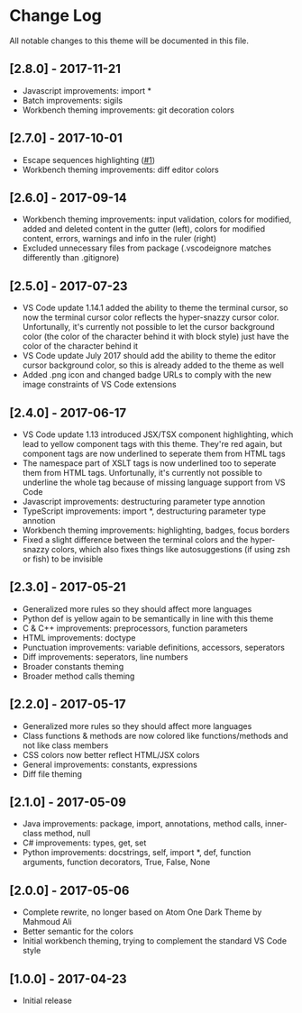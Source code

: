 # Change Log

All notable changes to this theme will be documented in this file.

## [2.8.0] - 2017-11-21

- Javascript improvements: import *
- Batch improvements: sigils
- Workbench theming improvements: git decoration colors

## [2.7.0] - 2017-10-01

- Escape sequences highlighting ([#1](https://github.com/alexanderbast/vscode-snazzy/issues/1))
- Workbench theming improvements: diff editor colors

## [2.6.0] - 2017-09-14

- Workbench theming improvements: input validation, colors for modified, added and deleted content in the gutter (left), colors for modified content, errors, warnings and info in the ruler (right)
- Excluded unnecessary files from package (.vscodeignore matches differently than .gitignore)

## [2.5.0] - 2017-07-23

- VS Code update 1.14.1 added the ability to theme the terminal cursor, so now the terminal cursor color reflects the hyper-snazzy cursor color. Unfortunally, it's currently not possible to let the cursor background color (the color of the character behind it with block style) just have the color of the character behind it
- VS Code update July 2017 should add the ability to theme the editor cursor background color, so this is already added to the theme as well
- Added .png icon and changed badge URLs to comply with the new image constraints of VS Code extensions

## [2.4.0] - 2017-06-17

- VS Code update 1.13 introduced JSX/TSX component highlighting, which lead to yellow component tags with this theme. They're red again, but component tags are now underlined to seperate them from HTML tags
- The namespace part of XSLT tags is now underlined too to seperate them from HTML tags. Unfortunally, it's currently not possible to underline the whole tag because of missing language support from VS Code
- Javascript improvements: destructuring parameter type annotion
- TypeScript improvements: import *, destructuring parameter type annotion
- Workbench theming improvements: highlighting, badges, focus borders
- Fixed a slight difference between the terminal colors and the hyper-snazzy colors, which also fixes things like autosuggestions (if using zsh or fish) to be invisible

## [2.3.0] - 2017-05-21

- Generalized more rules so they should affect more languages
- Python def is yellow again to be semantically in line with this theme
- C & C++ improvements: preprocessors, function parameters
- HTML improvements: doctype
- Punctuation improvements: variable definitions, accessors, seperators
- Diff improvements: seperators, line numbers
- Broader constants theming
- Broader method calls theming

## [2.2.0] - 2017-05-17

- Generalized more rules so they should affect more languages
- Class functions & methods are now colored like functions/methods and not like class members
- CSS colors now better reflect HTML/JSX colors
- General improvements: constants, expressions
- Diff file theming

## [2.1.0] - 2017-05-09

- Java improvements: package, import, annotations, method calls, inner-class method, null
- C# improvements: types, get, set
- Python improvements: docstrings, self, import *, def, function arguments, function decorators, True, False, None

## [2.0.0] - 2017-05-06

- Complete rewrite, no longer based on Atom One Dark Theme by Mahmoud Ali
- Better semantic for the colors
- Initial workbench theming, trying to complement the standard VS Code style

## [1.0.0] - 2017-04-23

- Initial release
